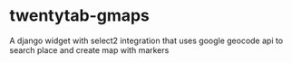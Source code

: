 twentytab-gmaps
===============

A django widget with select2 integration that uses google geocode api to search place and create map with markers
